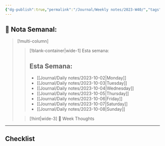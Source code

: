 ```yaml
---
{"dg-publish":true,"permalink":"/Journal/Weekly notes/2023-W40/","tags":["NoteType/Weekly"],"created":"2023-10-02T16:22:40.852-05:00","updated":"2023-10-03T16:13:25.630-05:00"}
---
```



## 📅 Nota Semanal:


> [!multi-column]
> 
> > [!blank-container|wide-1] Esta semana:
> > ## Esta Semana:
> >- [[Journal/Daily notes/2023-10-02\|Monday]]
> > - [[Journal/Daily notes/2023-10-03\|Tuesday]]
> > - [[Journal/Daily notes/2023-10-04\|Wednesday]]
> > - [[Journal/Daily notes/2023-10-05\|Thursday]]
> > - [[Journal/Daily notes/2023-10-06\|Friday]]
> > - [[Journal/Daily notes/2023-10-07\|Saturday]]
> > - [[Journal/Daily notes/2023-10-08\|Sunday]]
> 
> > [!hint|wide-3] 💭 Week Thoughts
> > 

- - - 
## Checklist


